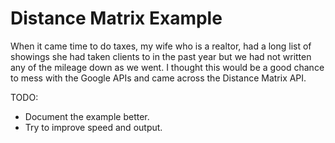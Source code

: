 # Distance Matrix Example

When it came time to do taxes, my wife who is a realtor, had a long list of showings she had taken clients to in the past year but we had not written any of the mileage down as we went. I thought this would be a good chance to mess with the Google APIs and came across the Distance Matrix API.

TODO:
* Document the example better.
* Try to improve speed and output.
